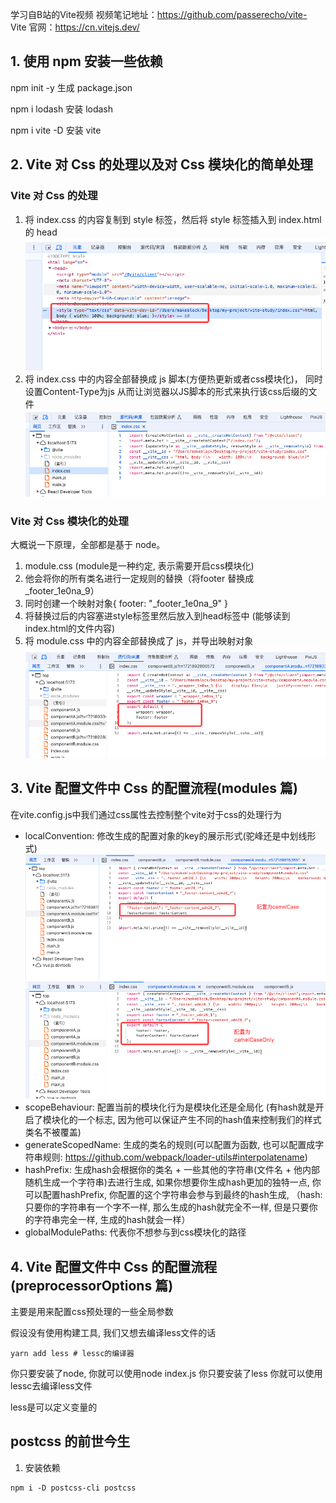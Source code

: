 学习自B站的Vite视频
视频笔记地址：https://github.com/passerecho/vite-
Vite 官网：https://cn.vitejs.dev/


## 1. 使用 npm 安装一些依赖
npm init -y 生成 package.json

npm i lodash 安装 lodash

npm i vite -D 安装 vite

## 2. Vite 对 Css 的处理以及对 Css 模块化的简单处理

### Vite 对 Css 的处理
1. 将 index.css 的内容复制到 style 标签，然后将 style 标签插入到 index.html 的 head
![](./imgs/2-2.png)
2. 将 index.css 中的内容全部替换成 js 脚本(方便热更新或者css模块化)， 同时设置Content-Type为js 从而让浏览器以JS脚本的形式来执行该css后缀的文件
   ![](./imgs/2-1.png)

### Vite 对 Css 模块化的处理
大概说一下原理，全部都是基于 node。
1. module.css (module是一种约定, 表示需要开启css模块化)
2. 他会将你的所有类名进行一定规则的替换（将footer 替换成 _footer_1e0na_9） 
3. 同时创建一个映射对象{ footer: "_footer_1e0na_9" } 
4. 将替换过后的内容塞进style标签里然后放入到head标签中 (能够读到index.html的文件内容)
5. 将 module.css 中的内容全部替换成了 js，并导出映射对象
   ![](./imgs/2-3.png)

## 3. Vite 配置文件中 Css 的配置流程(modules 篇)
在vite.config.js中我们通过css属性去控制整个vite对于css的处理行为

- localConvention: 修改生成的配置对象的key的展示形式(驼峰还是中划线形式)
  ![](./imgs/3-1.png)
  ![](./imgs/3-2.png)
- scopeBehaviour: 配置当前的模块化行为是模块化还是全局化 (有hash就是开启了模块化的一个标志, 因为他可以保证产生不同的hash值来控制我们的样式类名不被覆盖)
- generateScopedName: 生成的类名的规则(可以配置为函数, 也可以配置成字符串规则: https://github.com/webpack/loader-utils#interpolatename)
- hashPrefix: 生成hash会根据你的类名 + 一些其他的字符串(文件名 + 他内部随机生成一个字符串)去进行生成, 如果你想要你生成hash更加的独特一点, 你可以配置hashPrefix, 你配置的这个字符串会参与到最终的hash生成, （hash: 只要你的字符串有一个字不一样, 那么生成的hash就完全不一样, 但是只要你的字符串完全一样, 生成的hash就会一样）
- globalModulePaths: 代表你不想参与到css模块化的路径

## 4. Vite 配置文件中 Css 的配置流程(preprocessorOptions 篇)
主要是用来配置css预处理的一些全局参数

假设没有使用构建工具, 我们又想去编译less文件的话

```
yarn add less # lessc的编译器
```
你只要安装了node, 你就可以使用node index.js 你只要安装了less 你就可以使用lessc去编译less文件

less是可以定义变量的

## postcss 的前世今生
1. 安装依赖
```
npm i -D postcss-cli postcss
```
